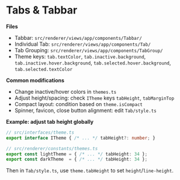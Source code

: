 # Tabs & Tabbar

**Files**

- Tabbar: `src/renderer/views/app/components/Tabbar/`
- Individual Tab: `src/renderer/views/app/components/Tab/`
- Tab Grouping: `src/renderer/views/app/components/TabGroup/`
- Theme keys: `tab.textColor`, `tab.inactive.background`, `tab.inactive.hover.background`, `tab.selected.hover.background`, `tab.selected.textColor`

**Common modifications**

- Change inactive/hover colors in `themes.ts`
- Adjust height/spacing: check `ITheme` keys `tabHeight`, `tabMarginTop`
- Compact layout: condition based on `theme.isCompact`
- Spinner, favicon, close button alignment: edit `Tab/style.ts`

**Example: adjust tab height globally**

```ts
// src/interfaces/theme.ts
export interface ITheme { /* ... */ tabHeight?: number; }

// src/renderer/constants/themes.ts
export const lightTheme = { /* ... */ tabHeight: 34 };
export const darkTheme  = { /* ... */ tabHeight: 34 };
```

Then in `Tab/style.ts`, use `theme.tabHeight` to set `height`/`line-height`.
